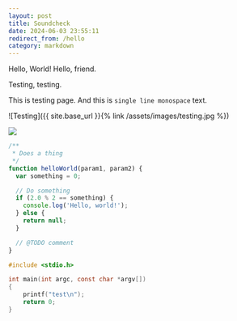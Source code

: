 ```yaml
---
layout: post
title: Soundcheck
date: 2024-06-03 23:55:11
redirect_from: /hello
category: markdown
---
```



Hello, World! Hello, friend.


<!-- ^^^^ for POSTS only - put it AFTER "CUT" ^^^^ -->
<!-- this is the magic line to make favicon work for posts because otherwise the modern web would be too simple & easy if we could just set favicon=path globally, right? -->
<link rel="shortcut icon" type="image/x-icon" href="{{ site.base_url }}{% link /assets/images/cli.ico %}?">


Testing, testing.

This is testing page. And this is `single line monospace` text.

<!--<img src="{{ site.base_url }}{% link /assets/images/testing.jpg %}">-->

<!-- this is how to place an image for the blog from the repo: -->
![Testing]({{ site.base_url }}{% link /assets/images/testing.jpg %})
<!-- this is how to place an image for md file from the repo: -->
![](../master/assets/images/testing.jpg)

```js
/**
 * Does a thing
 */
function helloWorld(param1, param2) {
  var something = 0;

  // Do something
  if (2.0 % 2 == something) {
    console.log('Hello, world!');
  } else {
    return null;
  }

  // @TODO comment
}
```

```c
#include <stdio.h>

int main(int argc, const char *argv[])
{
	printf("test\n");
	return 0;
}
```

